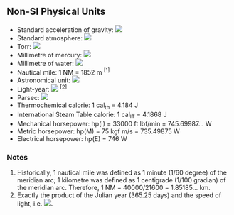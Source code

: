 ## Non-SI Physical Units

- Standard acceleration of gravity: <img src="https://latex.codecogs.com/gif.latex?g=9.80665\;\text{kg/m\;s}^2">
- Standard atmosphere: <img src="https://latex.codecogs.com/gif.latex?1\;\text{atm}=101325\;\text{Pa}">
- Torr: <img src="https://latex.codecogs.com/gif.latex?1\;\text{Torr}=101325/760\;\text{Pa}=133.322368...\;\text{Pa}">
- Millimetre of mercury: <img src="https://latex.codecogs.com/gif.latex?1\;\text{mmHg}=133.322387415\;\text{Pa}">
- Millimetre of water: <img src="https://latex.codecogs.com/gif.latex?1\;\text{mmH}_2\text{O}=9.80665\;\text{Pa}">
- Nautical mile: 1 NM = 1852 m <sup>[1]</sup>
- Astronomical unit: <img src="https://latex.codecogs.com/gif.latex?1\;\text{au}=1.495978707{\times}10^{11}\;\text{m}">
- Light-year: <img src="https://latex.codecogs.com/gif.latex?1\;\text{ly}=9.4607304725808{\times}10^{15}\;\text{m}"> <sup>[2]</sup>
- Parsec: <img src="https://latex.codecogs.com/gif.latex?1\;\text{pc}=1\;\text{au}/1''=648000/\pi\;\text{au}=3.085677581...{\times}10^{16}\;\text{m}">
- Thermochemical calorie: 1 cal<sub>th</sub> = 4.184 J
- International Steam Table calorie: 1 cal<sub>IT</sub> = 4.1868 J
- Mechanical horsepower: hp(I) = 33000 ft lbf/min = 745.69987... W
- Metric horsepower: hp(M) = 75 kgf m/s = 735.49875 W
- Electrical horsepower: hp(E) = 746 W

### Notes

1. Historically, 1 nautical mile was defined as 1 minute (1/60 degree) of the meridian arc; 1 kilometre was defined as 1 centigrade (1/100 gradian) of the meridian arc. Therefore, 1 NM = 40000/21600 = 1.85185... km.
2. Exactly the product of the Julian year (365.25 days) and the speed of light, i.e. <img src="https://latex.codecogs.com/gif.latex?1\;\text{ly}=365.25{\times}86400{\times}299792458\;\text{m}">.